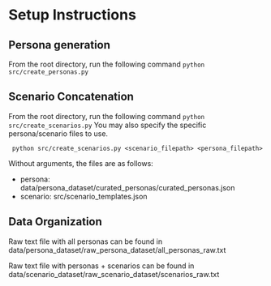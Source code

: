# Setup Instructions

## Persona generation

From the root directory, run the following command
``` python src/create_personas.py ```

## Scenario Concatenation

From the root directory, run the following command
``` python src/create_scenarios.py ```
You may also specify the specific persona/scenario files to use.

``` python src/create_scenarios.py <scenario_filepath> <persona_filepath>```

Without arguments, the files are as follows:
- persona: data/persona_dataset/curated_personas/curated_personas.json
- scenario: src/scenario_templates.json

## Data Organization

Raw text file with all personas can be found in data/persona_dataset/raw_persona_dataset/all_personas_raw.txt

Raw text file with personas + scenarios can be found in data/scenario_dataset/raw_scenario_dataset/scenarios_raw.txt